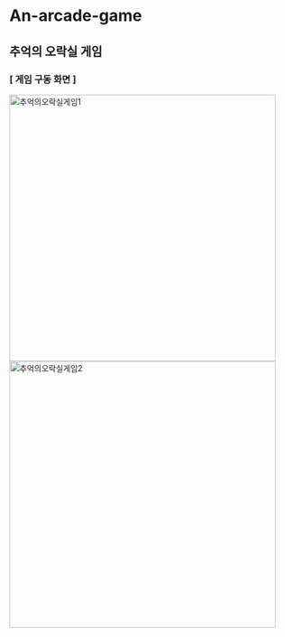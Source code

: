 # An-arcade-game
## 추억의 오락실 게임

### [ 게임 구동 화면 ]
<img width="472" alt="추억의오락실게임1" src="https://user-images.githubusercontent.com/93854436/179928124-d385766c-c623-4dde-8e5b-8a954abcc846.png">
<img width="472" alt="추억의오락실게임2" src="https://user-images.githubusercontent.com/93854436/179928157-2c8098b3-29e7-4698-b1a9-abc624e06585.png">
